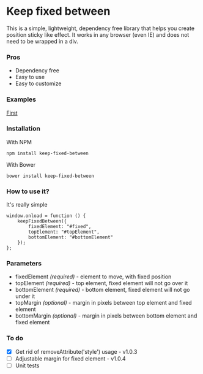 # Keep fixed between
This is a simple, lightweight, dependency free library that helps you create position sticky like effect.
It works in any browser (even IE) and does not need to be wrapped in a div.

### Pros
* Dependency free
* Easy to use
* Easy to customize

### Examples
[First](http://superserwer.usermd.net/github/keep-fixed-between/examples/first.html)

### Installation
With NPM

    npm install keep-fixed-between
With Bower

    bower install keep-fixed-between
    
### How to use it?
It's really simple

    window.onload = function () {
        keepFixedBetween({
            fixedElement: "#fixed", 
            topElement: "#topElement",
            bottomElement: "#bottomElement"
        });
    };
	
### Parameters
* fixedElement *(required)* - element to move, with fixed position
* topElement *(required)* - top element, fixed element will not go over it
* bottomElement *(required)* - bottom element, fixed element will not go under it
* topMargin *(optional)* - margin in pixels between top element and fixed element
* bottomMargin *(optional)* - margin in pixels between bottom element and fixed element
	
### To do
- [x] Get rid of removeAttribute('style') usage - v1.0.3
- [ ] Adjustable margin for fixed element - v1.0.4
- [ ] Unit tests